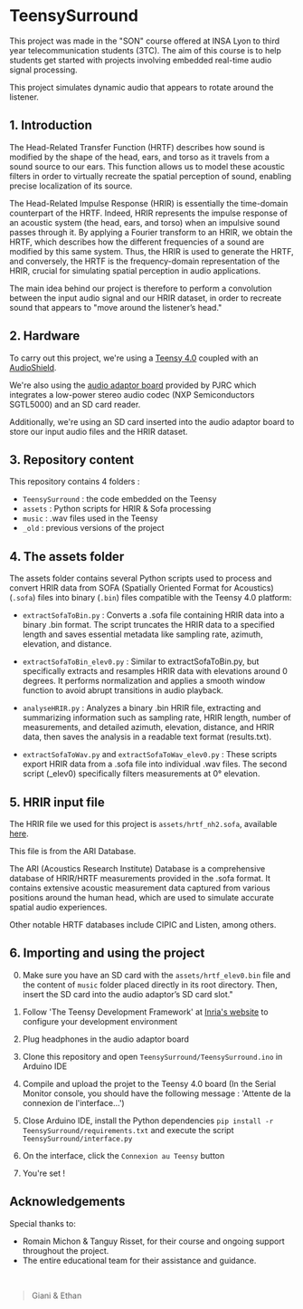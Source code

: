 # TeensySurround

This project was made in the "SON" course offered at INSA Lyon to third year telecommunication students (3TC). The aim of this course is to help students get started with projects involving embedded real-time audio signal processing.

This project simulates dynamic audio that appears to rotate around the listener.

## 1. Introduction

The Head-Related Transfer Function (HRTF) describes how sound is modified by the shape of the head, ears, and torso as it travels from a sound source to our ears.
This function allows us to model these acoustic filters in order to virtually recreate the spatial perception of sound, enabling precise localization of its source.

The Head-Related Impulse Response (HRIR) is essentially the time-domain counterpart of the HRTF.
Indeed, HRIR represents the impulse response of an acoustic system (the head, ears, and torso) when an impulsive sound passes through it.
By applying a Fourier transform to an HRIR, we obtain the HRTF, which describes how the different frequencies of a sound are modified by this same system.
Thus, the HRIR is used to generate the HRTF, and conversely, the HRTF is the frequency-domain representation of the HRIR, crucial for simulating spatial perception in audio applications.

The main idea behind our project is therefore to perform a convolution between the input audio signal and our HRIR dataset, in order to recreate sound that appears to "move around the listener’s head."

## 2. Hardware 

To carry out this project, we're using a [Teensy 4.0](https://www.pjrc.com/teensy/) coupled with an [AudioShield](https://www.pjrc.com/store/teensy3_audio.html).

We're also using the [audio adaptor board](https://www.pjrc.com/store/teensy3_audio.html) provided by PJRC which integrates a low-power stereo audio codec (NXP Semiconductors SGTL5000) and an SD card reader.

Additionally, we're using an SD card inserted into the audio adaptor board to store our input audio files and the HRIR dataset.

## 3. Repository content

This repository contains 4 folders : 
- `TeensySurround` : the code embedded on the Teensy 
- `assets` : Python scripts for HRIR & Sofa processing
- `music` : .wav files used in the Teensy
- `_old` : previous versions of the project 

## 4. The assets folder

The assets folder contains several Python scripts used to process and convert HRIR data from SOFA (Spatially Oriented Format for Acoustics) (`.sofa`) files into binary (`.bin`) files compatible with the Teensy 4.0 platform:

- `extractSofaToBin.py` : Converts a .sofa file containing HRIR data into a binary .bin format. The script truncates the HRIR data to a specified length and saves essential metadata like sampling rate, azimuth, elevation, and distance.

- `extractSofaToBin_elev0.py` : Similar to extractSofaToBin.py, but specifically extracts and resamples HRIR data with elevations around 0 degrees. It performs normalization and applies a smooth window function to avoid abrupt transitions in audio playback.

- `analyseHRIR.py` : Analyzes a binary .bin HRIR file, extracting and summarizing information such as sampling rate, HRIR length, number of measurements, and detailed azimuth, elevation, distance, and HRIR data, then saves the analysis in a readable text format (results.txt).

- `extractSofaToWav.py` and `extractSofaToWav_elev0.py` : These scripts export HRIR data from a .sofa file into individual .wav files. The second script (_elev0) specifically filters measurements at 0° elevation.

## 5. HRIR input file

The HRIR file we used for this project is `assets/hrtf_nh2.sofa`, available [here](https://sofacoustics.org/data/database/ari/).

This file is from the ARI Database.

The ARI (Acoustics Research Institute) Database is a comprehensive database of HRIR/HRTF measurements provided in the .sofa format. It contains extensive acoustic measurement data captured from various positions around the human head, which are used to simulate accurate spatial audio experiences.

Other notable HRTF databases include CIPIC and Listen, among others.

## 6. Importing and using the project

0. Make sure you have an SD card with the `assets/hrtf_elev0.bin` file and the content of `music` folder placed directly in its root directory. Then, insert the SD card into the audio adaptor’s SD card slot."

1. Follow 'The Teensy Development Framework' at [Inria's website](https://inria-emeraude.github.io/son/lectures/lecture1/#installing-teensyduino) to configure your development environment 

2. Plug headphones in the audio adaptor board

3. Clone this repository and open `TeensySurround/TeensySurround.ino` in Arduino IDE

4. Compile and upload the projet to the Teensy 4.0 board (In the Serial Monitor console, you should have the following message : 'Attente de la connexion de l'interface...')

5. Close Arduino IDE, install the Python dependencies `pip install -r TeensySurround/requirements.txt` and execute the script `TeensySurround/interface.py`

6. On the interface, click the `Connexion au Teensy` button

7. You're set ! 

## Acknowledgements

Special thanks to:

- Romain Michon & Tanguy Risset, for their course and ongoing support throughout the project.
- The entire educational team for their assistance and guidance.

<br>

> Giani & Ethan
